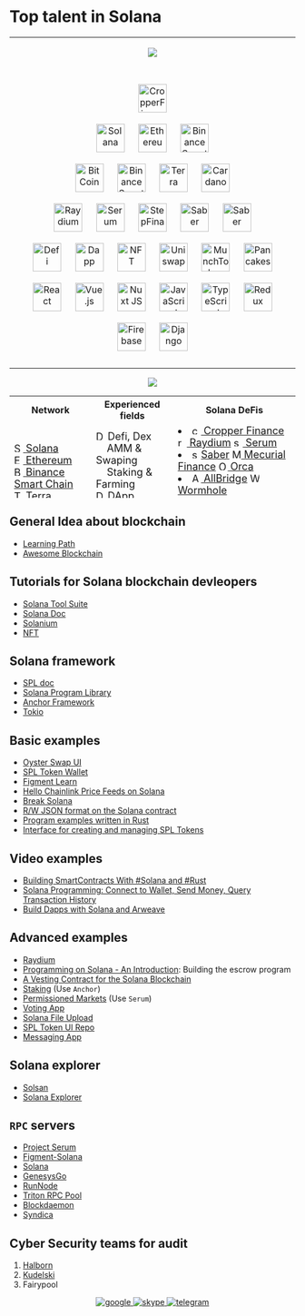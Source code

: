 # Top talent in Solana

<table>
<tr><td>
<p align="center">  
<a href = "https://github.com/IT-Prince?tab=repositories">
<img src = 'https://github.com/IT-Prince/IT-Prince/blob/main/assets/banner.jpeg'>
</a>
</p>
</td></tr>
<tr><td valign="top" width="100%"'>
<p align="center">  
<img style="margin: 10px" src="https://s2.coinmarketcap.com/static/img/coins/64x64/11387.png" alt="CropperFinance" height="50" />  
<br>
<img style="margin: 10px" src="https://s2.coinmarketcap.com/static/img/coins/64x64/5426.png" alt="Solana" height="50" />  
<img style="margin: 10px" src="https://s2.coinmarketcap.com/static/img/coins/64x64/1027.png" alt="Ethereum" height="50" />  
<img style="margin: 10px" src="https://s2.coinmarketcap.com/static/img/coins/64x64/1839.png" alt="BinanceSmartChain" height="50" />  
<br>
<img style="margin: 10px" src="https://s2.coinmarketcap.com/static/img/coins/64x64/1.png" alt="BitCoin" height="50" />  
<img style="margin: 10px" src="https://s2.coinmarketcap.com/static/img/coins/64x64/3890.png" alt="BinanceSmartChain" height="50" />  
<img style="margin: 10px" src="https://s2.coinmarketcap.com/static/img/coins/64x64/4172.png" alt="Terra" height="50" />  
<img style="margin: 10px" src="https://s2.coinmarketcap.com/static/img/coins/64x64/2010.png" alt="Cardano" height="50" />  
<br>
<img style="margin: 10px" src="https://s2.coinmarketcap.com/static/img/coins/64x64/8526.png" alt="Raydium" height="50" />  
<img style="margin: 10px" src="https://s2.coinmarketcap.com/static/img/coins/64x64/6187.png" alt="Serum" height="50" />  
<img style="margin: 10px" src="https://s2.coinmarketcap.com/static/img/coins/64x64/9443.png" alt="StepFinance" height="50" />  
<img style="margin: 10px" src="https://s2.coinmarketcap.com/static/img/coins/64x64/11181.png" alt="Saber" height="50" />  
<img style="margin: 10px" src="https://s2.coinmarketcap.com/static/img/coins/64x64/9549.png" alt="Saber" height="50" />  
<br>
<img style="margin: 10px" src="https://s2.coinmarketcap.com/static/img/coins/64x64/4276.png" alt="Defi" height="50" />  
<img style="margin: 10px" src="https://s2.coinmarketcap.com/static/img/coins/64x64/4176.png" alt="Dapp" height="50" />  
<img style="margin: 10px" src="https://s2.coinmarketcap.com/static/img/coins/64x64/6650.png" alt="NFT" height="50" />  
<img style="margin: 10px" src="https://s2.coinmarketcap.com/static/img/coins/64x64/7083.png" alt="Uniswap" height="50" />  
<img style="margin: 10px" src="https://s2.coinmarketcap.com/static/img/coins/64x64/9272.png" alt="MunchToken" height="50" />  
<img style="margin: 10px" src="https://s2.coinmarketcap.com/static/img/coins/64x64/7186.png" alt="Pancakeswap" height="50" />  
<br>
<img style="margin: 10px" src="https://profilinator.rishav.dev/skills-assets/react-original-wordmark.svg" alt="React" height="50" />  
<img style="margin: 10px" src="https://profilinator.rishav.dev/skills-assets/vuejs-original-wordmark.svg" alt="Vue.js" height="50" />  
<img style="margin: 10px" src="https://profilinator.rishav.dev/skills-assets/nuxt.png" alt="Nuxt JS" height="50" />  
<img style="margin: 10px" src="https://profilinator.rishav.dev/skills-assets/javascript-original.svg" alt="JavaScript" height="50" />  
<img style="margin: 10px" src="https://profilinator.rishav.dev/skills-assets/typescript-original.svg" alt="TypeScript" height="50" />  
<img style="margin: 10px" src="https://profilinator.rishav.dev/skills-assets/redux-original.svg" alt="Redux" height="50" />    
<img style="margin: 10px" src="https://profilinator.rishav.dev/skills-assets/firebase.png" alt="Firebase" height="50" />  
<img style="margin: 10px" src="https://profilinator.rishav.dev/skills-assets/django-original.svg" alt="Django" height="50" />  

 
</p>
</td></tr></table>

<p align="center">
    <img src="https://github-profile-trophy.vercel.app/?username=devdreamsolution&column=7&theme=onedark"/>
</p>
<table align = 'center' height = "180" width='100%' border-size = '0px'>
  <tr>
    <th>Network</th> 
    <th>Experienced fields</th>
    <th>Solana DeFis</th>
  </tr>
  <tr>
    <td>
      <font size = '4'>
        <a href = 'https://coinmarketcap.com/currencies/solana/'>
          <img src="https://s2.coinmarketcap.com/static/img/coins/64x64/5426.png" height="16" width="16" alt="SOL"> 
          Solana
        </a><br>
        <a href = 'https://coinmarketcap.com/currencies/ethereum/'>
          <img src="https://s2.coinmarketcap.com/static/img/coins/64x64/1027.png" height="16" width="16" alt="ETH"> 
          Ethereum
        </a><br>
        <a href = 'https://coinmarketcap.com/currencies/bitcoin/'>
          <img src="https://s2.coinmarketcap.com/static/img/coins/64x64/1.png" height="16" width="16" alt="BTC"> 
          Binance Smart Chain
        </a><br>
        <a href = 'https://coinmarketcap.com/currencies/terra/'>
          <img src="https://s2.coinmarketcap.com/static/img/coins/64x64/4172.png" height="16" width="16" alt="Terra"> 
          Terra
        </a><br>
      </font>
    </td> 
    <td>
      <font size = '4'>
      <img src="https://s2.coinmarketcap.com/static/img/coins/64x64/4276.png" height="16" width="16" alt="Defi"> Defi, Dex<br>
      &nbsp;&nbsp;&nbsp;&nbsp;AMM & Swaping <br>
      &nbsp;&nbsp;&nbsp;&nbsp;Staking & Farming<br>
      <img src="https://s2.coinmarketcap.com/static/img/coins/64x64/4176.png" height="16" width="16" alt="DApp"> DApp <br>
      <img src="https://s2.coinmarketcap.com/static/img/coins/64x64/6650.png" height="16" width="16" alt="NFT"> NFT
      </font>
    </td>
    <td>
      <font size = '4'>
      <li>
        <a href = 'https://cropper.finance'>
          <img src="https://s2.coinmarketcap.com/static/img/coins/64x64/11387.png" height="16" width="16" alt="cropperfinance"> Cropper Finance</a>
        <a href = 'https://raydium.io/'><img src="https://s2.coinmarketcap.com/static/img/coins/64x64/8526.png" height="16" width="16" alt="raydium"> Raydium</a>
        <a href = 'https://dex.raydium.io/#/market/ByRys5tuUWDgL73G8JBAEfkdFf8JWBzPBDHsBVQ5vbQA'><img src="https://s2.coinmarketcap.com/static/img/coins/64x64/6187.png" height="16" width="16" alt="serum"> Serum</a>
      </li>
      <li>
        <a href = 'https://saber.so/'><img src="https://s2.coinmarketcap.com/static/img/coins/64x64/11181.png" height="16" width="16" alt="saber">Saber</a>
        <a href = 'https://mercurial.finance/'><img src="https://s2.coinmarketcap.com/static/img/coins/64x64/9549.png" height="16" width="16" alt="Mecurial Finance"> Mecurial Finance</a>
        <a href = 'https://www.orca.so/pools/'><img src="https://s2.coinmarketcap.com/static/img/coins/64x64/11165.png" height="16" width="16" alt="Orca"> Orca</a>
      </li>
      <li>
        <a href = 'https://allbridge.io/'><img src="https://s2.coinmarketcap.com/static/img/coins/64x64/12212.png" height="16" width="16" alt="AllBridge"> AllBridge</a>
        <a href = 'https://wormholebridge.com/#/'><img src="https://s2.coinmarketcap.com/static/img/coins/64x64/7633.png" height="16" width="16" alt="Wormhole Bridge"> Wormhole</a>
      </li>
      <li>
        <a href = 'https://app.step.finance/'><img src="https://s2.coinmarketcap.com/static/img/coins/64x64/9443.png" height="16" width="16" alt="step-finance"> Step Finance</a>
        <a href = 'https://tulip.garden/'><img src="https://s2.coinmarketcap.com/static/img/coins/64x64/5426.png" height="16" width="16" alt="tulip-finance"> Tulip</a>
        <a href = 'https://app.sunny.ag/'><img src="https://s2.coinmarketcap.com/static/img/coins/64x64/5426.png" height="16" width="16" alt="sunny-finance"> Sunny</a>
      </li>
      </font>
    </td>
  </tr>
<table>

## General Idea about blockchain
- [Learning Path](https://github.com/protofire/blockchain-learning-path)
- [Awesome Blockchain](https://github.com/yjjnls/awesome-blockchain)
## Tutorials for Solana blockchain devleopers
- [Solana Tool Suite](https://docs.solana.com/cli/install-solana-cli-tools)
- [Solana Doc](https://docs.solana.com/)
- [Solanium](https://solanium.io/)
- [NFT](https://solanart.io/)
## Solana framework
- [SPL doc](https://spl.solana.com/)
- [Solana Program Library](https://github.com/solana-labs/solana-program-library)
- [Anchor Framework](https://github.com/project-serum/anchor)
- [Tokio](https://tokio.rs/)
## Basic examples
- [Oyster Swap UI](https://github.com/solana-labs/oyster-swap)
- [SPL Token Wallet](https://github.com/project-serum/spl-token-wallet)
- [Figment Learn](https://learn.figment.io/)
- [Hello Chainlink Price Feeds on Solana](https://blog.chain.link/how-to-build-and-deploy-a-solana-smart-contract/)
- [Break Solana](https://github.com/solana-labs/break)
- [R/W JSON format on the Solana contract](https://github.com/jamesbachini/Solana-JSON)
- [Program examples written in Rust](https://github.com/solana-labs/solana-program-library/tree/master/examples/rust)
- [Interface for creating and managing SPL Tokens](https://www.spl-token-ui.com/#/)

## Video examples
- [Building SmartContracts With #Solana and #Rust](https://www.youtube.com/watch?v=gA7hFdq2h9Q)
- [Solana Programming: Connect to Wallet, Send Money, Query Transaction History](https://www.youtube.com/watch?v=wVPGJ_CZTAw)
- [Build Dapps with Solana and Arweave](https://www.youtube.com/watch?v=Jz5v_u75xk8)

## Advanced examples
- [Raydium ](https://github.com/raydium-io/raydium-ui)
- [Programming on Solana - An Introduction](https://paulx.dev/blog/2021/01/14/programming-on-solana-an-introduction/): Building the escrow program
- [A Vesting Contract for the Solana Blockchain](https://github.com/Bonfida/token-vesting)
- [Staking](https://github.com/step-finance/step-staking) (Use `Anchor`)
- [Permissioned Markets](https://github.com/project-serum/permissioned-markets-quickstart) (Use `Serum`)
- [Voting App](https://medium.com/@smith_10562/a-simple-solana-dapp-tutorial-6dedbdf65444)
- [Solana File Upload](https://github.com/mcf-rocks/solana-upload)
- [SPL Token UI Repo](https://github.com/paul-schaaf/spl-token-ui)
- [Messaging App](https://github.com/kemargrant/soltalk)

## Solana explorer
- [Solsan](https://solscan.io/token/orcaEKTdK7LKz57vaAYr9QeNsVEPfiu6QeMU1kektZE)
- [Solana Explorer](https://explorer.solana.com/address/orcaEKTdK7LKz57vaAYr9QeNsVEPfiu6QeMU1kektZE)

## `RPC` servers
- [Project Serum](https://solana-api.projectserum.com (**recommended**))
- [Figment-Solana](https://docs.figment.io/network-documentation/solana/rpc-and-rest-api)
- [Solana](https://api.mainnet-beta.solana.com (**can be unstable**))
- [GenesysGo](https://genesysgo.com/)
- [RunNode](https://runnode.com/)
- [Triton RPC Pool](https://rpcpool.com/)
- [Blockdaemon](https://blockdaemon.com/marketplace/solana/)
- [Syndica](https://syndica.io/)

## Cyber Security teams for audit

1. [Halborn](https://halborn.com/)
1. [Kudelski](https://kudelskisecurity.com/)
1. Fairypool


<div align="center">
    <a href="mailto:softwareangel30@gmail.com" target="_blank">
     <img src="https://img.shields.io/badge/google-%2300acee.svg?&amp;style=for-the-badge&amp;logo=google&amp;logoColor=white" alt="google">
    </a>
    <a href="https://join.skype.com/invite/UnRW1QAcIeCS" target="_blank">
     <img src="https://img.shields.io/badge/skype-%232E87FB.svg?&amp;style=for-the-badge&amp;logo=skype&amp;logoColor=white" alt="skype">
    </a>
    <a href="https://t.me/zhaohui" target="_blank">
     <img src="https://img.shields.io/badge/telegram-%231E77B5.svg?&amp;style=for-the-badge&amp;logo=telegram&amp;logoColor=white" alt="telegram">
    </a>

</div>
